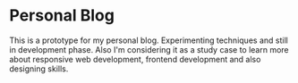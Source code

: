 # Personal Blog

This is a prototype for my personal blog. Experimenting techniques and still in development phase. Also I'm considering it as a study case to learn more about responsive web development, frontend development and also designing skills.